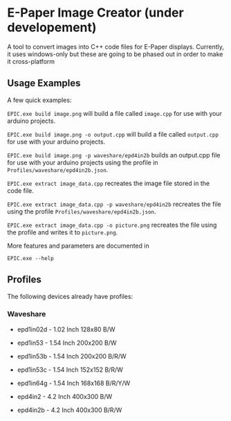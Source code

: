 # E-Paper Image Creator (under developement)

A tool to convert images into C++ code files for E-Paper displays.
Currently, it uses windows-only but these are going to be phased out in order to make it cross-platform

## Usage Examples
A few quick examples:

``EPIC.exe build image.png`` will build a file called ``image.cpp`` for use with your arduino projects.

``EPIC.exe build image.png -o output.cpp`` will build a file called ``output.cpp`` for use with your arduino projects.

``EPIC.exe build image.png -p waveshare/epd4in2b`` builds an output.cpp file for use with your arduino projects using the profile in ``Profiles/waveshare/epd4in2b.json``.

``EPIC.exe extract image_data.cpp`` recreates the image file stored in the code file. 

``EPIC.exe extract image_data.cpp -p waveshare/epd4in2b`` recreates the file using the profile ``Profiles/waveshare/epd4in2b.json``.

``EPIC.exe extract image_data.cpp -o picture.png`` recreates the file using the profile and writes it to ``picture.png``.

More features and parameters are documented in

``EPIC.exe --help``

## Profiles
The following devices already have profiles:

### Waveshare
 - epd1in02d - 1.02 Inch 128x80  B/W
 
 - epd1in53 - 1.54 Inch 200x200  B/W
 - epd1in53b - 1.54 Inch 200x200  B/R/W
 - epd1in53c - 1.54 Inch 152x152  B/R/W
 
 - epd1in64g - 1.54 Inch 168x168  B/R/Y/W
 
 - epd4in2 - 4.2 Inch 400x300  B/W
 - epd4in2b - 4.2 Inch 400x300  B/R/W
